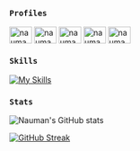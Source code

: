 <!-- PROFILE VIEWS -->
<!-- <p align="left"> <img src="https://komarev.com/ghpvc/?username=naumanaarif&label=Profile%20views&color=0e75b6" alt="naumanaarif" /> </p> -->

<!-- CONNECT -->
### `Profiles`
<p align="left">
<a href="https://linkedin.com/in/naumanaarif" target="blank"><img align="center" src="https://raw.githubusercontent.com/rahuldkjain/github-profile-readme-generator/master/src/images/icons/Social/linked-in-alt.svg" alt="naumanaarif" height="30" width="40" /></a>
<a href="https://kaggle.com/naumanaarif" target="blank"><img align="center" src="https://raw.githubusercontent.com/rahuldkjain/github-profile-readme-generator/master/src/images/icons/Social/kaggle.svg" alt="naumanaarif" height="30" width="40" /></a>
<a href="https://stackoverflow.com/users/19683417/naumanaarif" target="blank"><img align="center" src="https://raw.githubusercontent.com/rahuldkjain/github-profile-readme-generator/master/src/images/icons/Social/stack-overflow.svg" alt="naumanaarif" height="30" width="40" /></a>
<a href="https://auth.geeksforgeeks.org/user/naumanaarif/profile" target="blank"><img align="center" src="https://raw.githubusercontent.com/rahuldkjain/github-profile-readme-generator/master/src/images/icons/Social/geeks-for-geeks.svg" alt="naumanaarif/profile" height="30" width="40" /></a>
<a href="https://www.hackerrank.com/naumanaarif" target="blank"><img align="center" src="https://raw.githubusercontent.com/rahuldkjain/github-profile-readme-generator/master/src/images/icons/Social/hackerrank.svg" alt="naumanaarif" height="30" width="40" /></a>
</p>

### `Skills`

[![My Skills](https://skillicons.dev/icons?i=c,cpp,js,html,css,bootstrap,git,django,python,github,mysql,vscode,linux,powershell,bash,regex&theme=dark&perline=8)](#)


<!-- ### `Stats`

[![Top Langs](https://github-readme-stats.vercel.app/api/top-langs/?username=naumanaarif&title_color=ffffff&hide_border=true&show_icons=true&theme=dracula)](https://github.com/anuraghazra/github-readme-stats)

[![Anurag's GitHub stats](https://github-readme-stats.vercel.app/api?username=naumanaarif&hide_border=true&theme=dracula&layout)](https://github.com/anuraghazra/github-readme-stats)

### 🔗 `Socials`

[![My LinkedIn](https://skillicons.dev/icons?i=linkedin&theme=dark&perline=6)](https://www.linkedin.com/in/naumanaarif)
[![My Twitter](https://skillicons.dev/icons?i=twitter&theme=dark&perline=6)](https://www.twitter.com/naumanaarif)
[![My Instagram](https://skillicons.dev/icons?i=instagram&theme=dark&perline=6)](https://www.instagram.com/naumanaarif)  

📧 [naumanaarif.dev@gmail.com](mailto:naumanaarif.dev@gmail.com)  
-->





<!-- ### `Profiles`

<p align="left">
<a href="https://linkedin.com/in/naumanaarif" target="blank"><img align="center" src="https://raw.githubusercontent.com/rahuldkjain/github-profile-readme-generator/master/src/images/icons/Social/linked-in-alt.svg" alt="naumanaarif" height="30" width="40" /></a>
<a href="https://kaggle.com/naumanaarif" target="blank"><img align="center" src="https://raw.githubusercontent.com/rahuldkjain/github-profile-readme-generator/master/src/images/icons/Social/kaggle.svg" alt="naumanaarif" height="30" width="40" /></a>
<a href="https://www.hackerrank.com/naumanaarif" target="blank"><img align="center" src="https://raw.githubusercontent.com/rahuldkjain/github-profile-readme-generator/master/src/images/icons/Social/hackerrank.svg" alt="naumanaarif" height="30" width="40" /></a>
</p> -->

### `Stats`

![Nauman's GitHub stats](https://github-readme-stats.vercel.app/api?username=naumanaarif&theme=github_dark&show_icons=true&hide_border=true&count_private=true&hide_title=true&hide=stars)

[![GitHub Streak](https://github-readme-streak-stats.herokuapp.com?user=naumanaarif&theme=github-dark-blue&hide_border=true&date_format=M%20j%5B%2C%20Y%5D)](https://git.io/streak-stats)

<!-- <p><img align="left" src="https://github-readme-stats.vercel.app/api/top-langs?username=naumanaarif&theme=github_dark&show_icons=true&locale=en&hide_border=true&card_width=200&langs_count=4" alt="naumanaarif" /></p> -->


<!-- <p>&nbsp;<img align="left" src="https://github-readme-stats.vercel.app/api?username=naumanaarif&show_icons=true&locale=en" alt="naumanaarif" /></p> -->
<!-- <p><img align="left" src="https://github-readme-streak-stats.herokuapp.com/?user=naumanaarif&" alt="naumanaarif" /></p> -->
